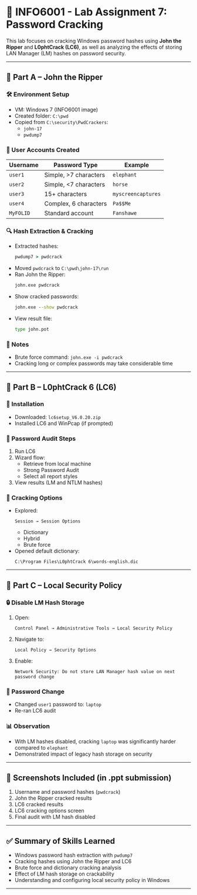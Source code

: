 
# 🔐 INFO6001 - Lab Assignment 7: Password Cracking

This lab focuses on cracking Windows password hashes using **John the Ripper** and **L0phtCrack (LC6)**, as well as analyzing the effects of storing LAN Manager (LM) hashes on password security.

---

## 🧩 Part A – John the Ripper

### 🛠️ Environment Setup
- VM: Windows 7 (INFO6001 image)
- Created folder: `C:\pwd`
- Copied from `C:\security\PwdCrackers`:
  - `john-17`
  - `pwdump7`

### 👤 User Accounts Created

| Username   | Password Type            | Example        |
|------------|--------------------------|----------------|
| `user1`    | Simple, >7 characters    | `elephant`     |
| `user2`    | Simple, <7 characters    | `horse`        |
| `user3`    | 15+ characters           | `myscreencaptures` |
| `user4`    | Complex, 6 characters    | `Pa$$Me`       |
| `MyFOLID`  | Standard account         | `Fanshawe`     |

### 🔍 Hash Extraction & Cracking
- Extracted hashes:
  ```cmd
  pwdump7 > pwdcrack
  ```
- Moved `pwdcrack` to `C:\pwd\john-17\run`
- Ran John the Ripper:
  ```cmd
  john.exe pwdcrack
  ```
- Show cracked passwords:
  ```cmd
  john.exe --show pwdcrack
  ```
- View result file:
  ```cmd
  type john.pot
  ```

### 🧠 Notes
- Brute force command: `john.exe -i pwdcrack`
- Cracking long or complex passwords may take considerable time

---

## 🧩 Part B – L0phtCrack 6 (LC6)

### 🧰 Installation
- Downloaded: `lc6setup_V6.0.20.zip`
- Installed LC6 and WinPcap (if prompted)

### 🔐 Password Audit Steps
1. Run LC6
2. Wizard flow:
   - Retrieve from local machine
   - Strong Password Audit
   - Select all report styles
3. View results (LM and NTLM hashes)

### 🔧 Cracking Options
- Explored:
  ```
  Session → Session Options
  ```
  - Dictionary
  - Hybrid
  - Brute force
- Opened default dictionary:
  ```
  C:\Program Files\L0phtCrack 6\words-english.dic
  ```

---

## 🧩 Part C – Local Security Policy

### 🔒 Disable LM Hash Storage
1. Open:
   ```
   Control Panel → Administrative Tools → Local Security Policy
   ```
2. Navigate to:
   ```
   Local Policy → Security Options
   ```
3. Enable:
   ```
   Network Security: Do not store LAN Manager hash value on next password change
   ```

### 🔄 Password Change
- Changed `user1` password to: `laptop`
- Re-ran LC6 audit

### 📊 Observation
- With LM hashes disabled, cracking `laptop` was significantly harder compared to `elephant`
- Demonstrated impact of legacy hash storage on security

---

## 📸 Screenshots Included (in .ppt submission)
1. Username and password hashes (`pwdcrack`)
2. John the Ripper cracked results
3. LC6 cracked results
4. LC6 cracking options screen
5. Final audit with LM hash disabled

---

## ✅ Summary of Skills Learned

- Windows password hash extraction with `pwdump7`
- Cracking hashes using John the Ripper and LC6
- Brute force and dictionary cracking analysis
- Effect of LM hash storage on crackability
- Understanding and configuring local security policy in Windows

---
